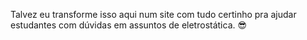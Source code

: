 Talvez eu transforme isso aqui num site com tudo certinho pra ajudar estudantes com dúvidas em assuntos de eletrostática. 😎
